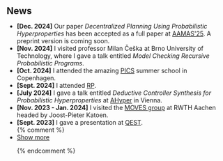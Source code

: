 <h2 style="margin: 60px 0px 10px;">News</h2>

<ul>
<li><strong>[Dec. 2024]</strong> Our paper <em>Decentralized Planning Using Probabilistic Hyperproperties</em> has been accepted as a full paper at <a href='https://aamas2025.org/'>AAMAS'25</a>. A preprint version is coming soon.</li> 
<li><strong>[Nov. 2024]</strong> I visited professor Milan Češka at Brno University of Technology, where I gave a talk entitled <em>Model Checking Recursive Probabilistic Programs</em>. </li> 
<li><strong>[Oct. 2024]</strong> I attended the amazing <a href='https://etaps.org/about/fopss-schools/2024/'>PICS</a> summer school in Copenhagen.</li> 
<li><strong>[Sept. 2024]</strong> I attended <a href='https://easychair.org/smart-program/RP24/index.html'>RP</a>. </li>
<li><strong>[July 2024]</strong> I gave a talk entitled <em>Deductive Controller Synthesis for Probabilistic
Hyperproperties</em> at <a href='https://ahyper.github.io/ahyper24/'>AHyper</a> in Vienna. </li>
<li><strong>[Nov. 2023 - Jan. 2024]</strong> I visited the <a href='https://moves.rwth-aachen.de/'>MOVES group</a> at RWTH Aachen headed by Joost-Pieter Katoen.</li> 
<li><strong>[Sept. 2023]</strong> I gave a presentation at <a href='https://www.qest.org/qest2023/cfp.html'>QEST</a>.</li>
{% comment %}
<li> <a href="javascript:toggle_vis('newsmore')">Show more</a> </li>
<div id="newsmore" style="display:none"> 
</div>

{% endcomment %}


</ul>
